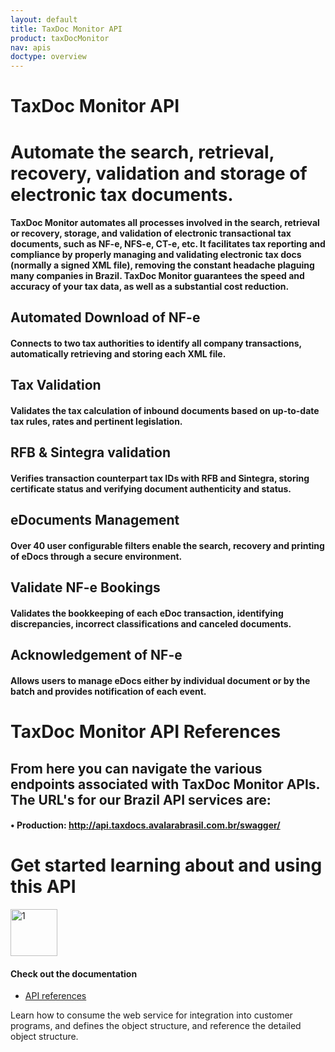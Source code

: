 ```yaml
---
layout: default
title: TaxDoc Monitor API
product: taxDocMonitor
nav: apis
doctype: overview
---
```

<div class="row bg-map padding-bottom">
  <div class="col-md-8 col-md-offset-2 text-center ">
    <h1 class="h1p">TaxDoc Monitor API</h1>
    <!-- <img src="/public/images/devdot/DevDotSvgGAssets_TaxCaLculation.svg" height="100" alt="LandedCost" /> -->
  </div>
</div>
<div class="row border-top padding-top padding-bottom">
  <div class="col-md-8 col-md-offset-2 text-center">
    <h1 class="h1p">Automate the search, retrieval, recovery, validation and storage of electronic tax documents.</h1>
    <h4>
      TaxDoc Monitor automates all processes involved in the search, retrieval or recovery, storage, and validation of electronic transactional tax documents, such as NF-e, NFS-e, CT-e, etc. It facilitates tax reporting and compliance by properly managing and validating electronic tax docs (normally a signed XML file), removing the constant headache plaguing many companies in Brazil. TaxDoc Monitor guarantees the speed and accuracy of your tax data, as well as a substantial cost reduction.
    </h4>
    
  <h2>Automated Download of NF-e</h2>
  <h4 class="text-left">Connects to two tax authorities to identify all company transactions, automatically retrieving and storing each XML file.</h4>

  <h2>Tax Validation</h2>
  <h4 class="text-left">Validates the tax calculation of inbound documents based on up-to-date tax rules, rates and pertinent legislation.</h4>

  <h2>RFB & Sintegra validation</h2>
  <h4 class="text-left">Verifies transaction counterpart tax IDs with RFB and Sintegra, storing certificate status and verifying document authenticity and status.</h4>

  <h2>eDocuments Management</h2>
  <h4 class="text-left">Over 40 user configurable filters enable the search, recovery and printing of eDocs through a secure environment.</h4>

  <h2>Validate NF-e Bookings</h2>
  <h4 class="text-left">Validates the bookkeeping of each eDoc transaction, identifying discrepancies, incorrect classifications and canceled documents.</h4>

  <h2>Acknowledgement of NF-e</h2>
  <h4 class="text-left">Allows users to manage eDocs either by individual document or by the batch and provides notification of each event.</h4>
</div>

  <div class="col-md-8 col-md-offset-2 text-center">
    <h1 class="h1p">TaxDoc Monitor API References</h1>
     <h2>From here you can navigate the various endpoints associated with TaxDoc Monitor APIs. The URL's for our Brazil API services are:</h2>
     <h4 class="text-left">•	Production: <a href="http://api.taxdocs.avalarabrasil.com.br/swagger/">http://api.taxdocs.avalarabrasil.com.br/swagger/</a></h4>
  </div>


</div>
<div class="row border-top padding-top padding-bottom">
  <div class="col-md-8 col-md-offset-2 text-center">
    <h1 class="h1p">Get started learning about and using this API</h1>
    <div class="row card">
        <div class="col-md-3 col-md-offset-2">
                <img src="/public/images/devdot/DevDotSvgGAssets_One.svg" height="75" alt="1" />
        </div>
    </div>
    <div class="row card card-border-top">
        <div class="col-md-3 col-md-offset-2">
            <h4>Check out the documentation</h4>
        </div>
    </div>
    <div class="row card">
        <div class="col-md-3 col-md-offset-2 padding-top">
            <ul class="pipe">
                <li><a href="/api-reference/taxdocs/transactions/">API references</a></li>
            </ul>
        </div>
    </div>
    <div class="row card">
        <div class="col-md-3 col-md-offset-2 padding-top">
            <p class="text-left">Learn how to consume the web service for
               integration into customer programs, and defines
               the object structure, and reference the detailed
               object structure.
            </p>
        </div>
    </div>
  </div>
</div>